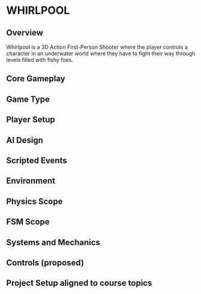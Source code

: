 # WHIRLPOOL

## Overview
Whirlpool is a 3D Action First-Person Shooter where the player controls a character in an underwater world where they have to fight their way through levels filled with fishy foes.

## Core Gameplay

## Game Type

## Player Setup

## AI Design

## Scripted Events

## Environment

## Physics Scope

## FSM Scope

## Systems and Mechanics

## Controls (proposed)

## Project Setup aligned to course topics
